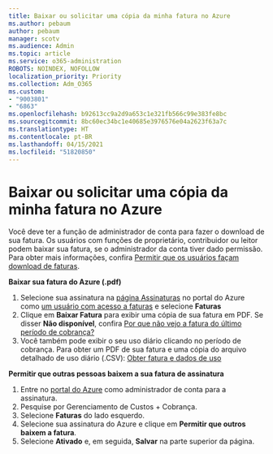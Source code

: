 ```yaml
---
title: Baixar ou solicitar uma cópia da minha fatura no Azure
ms.author: pebaum
author: pebaum
manager: scotv
ms.audience: Admin
ms.topic: article
ms.service: o365-administration
ROBOTS: NOINDEX, NOFOLLOW
localization_priority: Priority
ms.collection: Adm_O365
ms.custom:
- "9003801"
- "6863"
ms.openlocfilehash: b92613cc9a2d9a653c1e321fb566c99e383fe8bc
ms.sourcegitcommit: 8bc60ec34bc1e40685e3976576e04a2623f63a7c
ms.translationtype: HT
ms.contentlocale: pt-BR
ms.lasthandoff: 04/15/2021
ms.locfileid: "51820850"
---
```

# <a name="download-or-request-a-copy-of-my-bill-in-azure"></a>Baixar ou solicitar uma cópia da minha fatura no Azure

Você deve ter a função de administrador de conta para fazer o download de sua fatura. Os usuários com funções de proprietário, contribuidor ou leitor podem baixar sua fatura, se o administrador da conta tiver dado permissão. Para obter mais informações, confira [Permitir que os usuários façam download de faturas](https://docs.microsoft.com/azure/cost-management-billing/manage/manage-billing-access#opt-in).

**Baixar sua fatura do Azure (.pdf)**

1. Selecione sua assinatura na [página Assinaturas](https://portal.azure.com/#blade/Microsoft_Azure_Billing/SubscriptionsBlade) no portal do Azure como [um usuário com acesso a faturas](https://docs.microsoft.com/azure/cost-management-billing/manage/manage-billing-access?WT.mc_id=Portal-Microsoft_Azure_Support) e selecione **Faturas**
2. Clique em **Baixar Fatura** para exibir uma cópia de sua fatura em PDF. Se disser **Não disponível**, confira [Por que não vejo a fatura do último período de cobrança?](https://docs.microsoft.com/azure/cost-management-billing/manage/download-azure-invoice-daily-usage-date?WT.mc_id=Portal-Microsoft_Azure_Support#noinvoice)
3. Você também pode exibir o seu uso diário clicando no período de cobrança. Para obter um PDF de sua fatura e uma cópia do arquivo detalhado de uso diário (.CSV): [Obter fatura e dados de uso](https://docs.microsoft.com/azure/cost-management-billing/manage/download-azure-invoice-daily-usage-date?WT.mc_id=Portal-Microsoft_Azure_Support)  

**Permitir que outras pessoas baixem a sua fatura de assinatura**

1. Entre no [portal do Azure](https://portal.azure.com/) como administrador de conta para a assinatura.
2. Pesquise por Gerenciamento de Custos + Cobrança.
3. Selecione **Faturas** do lado esquerdo.
4. Selecione sua assinatura do Azure e clique em **Permitir que outros baixem a fatura**.
5. Selecione **Ativado** e, em seguida, **Salvar** na parte superior da página.
